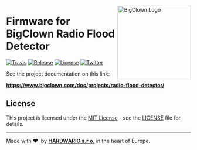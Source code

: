 <a href="https://www.bigclown.com/"><img src="https://bigclown.sirv.com/logo.png" width="200" alt="BigClown Logo" align="right"></a>

# Firmware for BigClown Radio Flood Detector

[![Travis](https://img.shields.io/travis/bigclownlabs/bcf-radio-flood-detector/master.svg)](https://travis-ci.org/bigclownlabs/bcf-radio-flood-detector)
[![Release](https://img.shields.io/github/release/bigclownlabs/bcf-radio-flood-detector.svg)](https://github.com/bigclownlabs/bcf-radio-flood-detector/releases)
[![License](https://img.shields.io/github/license/bigclownlabs/bcf-radio-flood-detector.svg)](https://github.com/bigclownlabs/bcf-radio-flood-detector/blob/master/LICENSE)
[![Twitter](https://img.shields.io/twitter/follow/BigClownLabs.svg?style=social&label=Follow)](https://twitter.com/BigClownLabs)

See the project documentation on this link:

**https://www.bigclown.com/doc/projects/radio-flood-detector/**

## License

This project is licensed under the [MIT License](https://opensource.org/licenses/MIT/) - see the [LICENSE](LICENSE) file for details.

---

Made with &#x2764;&nbsp; by [**HARDWARIO s.r.o.**](https://www.hardwario.com/) in the heart of Europe.

